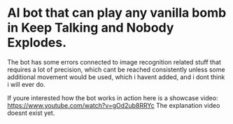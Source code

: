 # AI bot that can play any vanilla bomb in Keep Talking and Nobody Explodes.
The bot has some errors connected to image recognition related stuff that requires a lot of precision, which cant be reached consistently unless some additional movement would be used, which i havent added, and i dont think i will ever do.

If youre interested how the bot works in action here is a showcase video: 
https://www.youtube.com/watch?v=gOd2ub8RRYc
The explanation video doesnt exist yet. 
